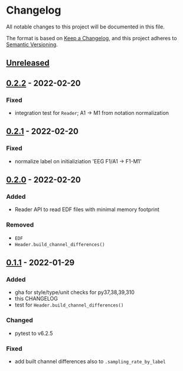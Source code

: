 # Changelog
All notable changes to this project will be documented in this file.

The format is based on [Keep a Changelog](https://keepachangelog.com/en/1.0.0/),
and this project adheres to [Semantic Versioning](https://semver.org/spec/v2.0.0.html).

## [Unreleased]

## [0.2.2] - 2022-02-20

### Fixed

- integration test for `Reader`; A1 -> M1 from notation normalization

## [0.2.1] - 2022-02-20

### Fixed

- normalize label on initializiation 'EEG F1/A1 -> F1-M1'

## [0.2.0] - 2022-02-20

### Added

- Reader API to read EDF files with minimal memory footprint

### Removed

- `EDF`
- `Header.build_channel_differences()`

## [0.1.1] - 2022-01-29

### Added

- gha for style/type/unit checks for py37,38,39,310
- this CHANGELOG
- test for `Header.build_channel_differences()`

### Changed

- pytest to v6.2.5

### Fixed

- add built channel differences also to `.sampling_rate_by_label`


[Unreleased]: https://github.com/jusjusjus/edfpy/compare/v0.2.2...HEAD
[0.2.2]: https://github.com/jusjusjus/edfpy/compare/v0.2.1...v0.2.2
[0.2.1]: https://github.com/jusjusjus/edfpy/compare/v0.2.0...v0.2.1
[0.2.0]: https://github.com/jusjusjus/edfpy/compare/v0.1.1...v0.2.0
[0.1.1]: https://github.com/jusjusjus/edfpy/compare/v0.1.0...v0.1.1
[0.1.0]: https://github.com/jusjusjus/edfpy/releases/tag/v0.1.0

